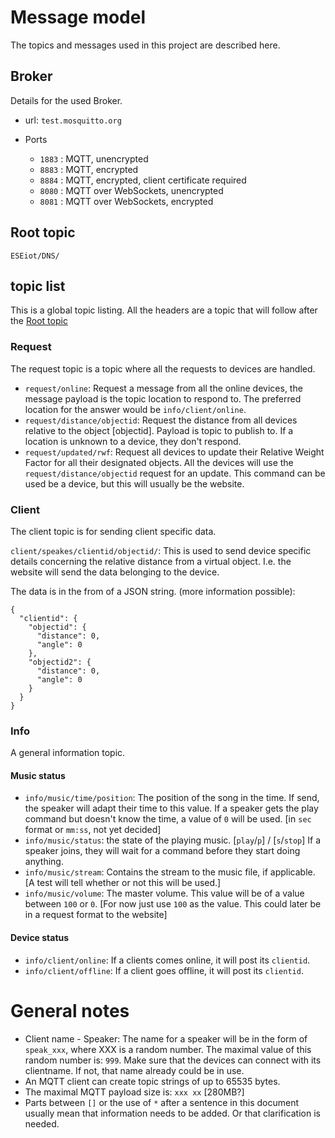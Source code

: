 # Message model

The topics and messages used in this project are described here.

## Broker

Details for the used Broker.

- url: `test.mosquitto.org`
- Ports

  - `1883` : MQTT, unencrypted
  - `8883` : MQTT, encrypted
  - `8884` : MQTT, encrypted, client certificate required
  - `8080` : MQTT over WebSockets, unencrypted
  - `8081` : MQTT over WebSockets, encrypted

## Root topic

`ESEiot/DNS/`

## topic list

This is a global topic listing. All the headers are a topic that will follow after the [Root topic](#root-topic)

### Request

The request topic is a topic where all the requests to devices are handled.

- `request/online`: Request a message from all the online devices, the message payload is the topic location to respond to. The preferred location for the answer would be `info/client/online`.
- `request/distance/objectid`: Request the distance from all devices relative to the object [objectid]. Payload is topic to publish to. If a location is unknown to a device, they don't respond.
- `request/updated/rwf`: Request all devices to update their Relative Weight Factor for all their designated objects. All the devices will use the `request/distance/objectid` request for an update. This command can be used be a device, but this will usually be the website.

### Client

The client topic is for sending client specific data.

`client/speakes/clientid/objectid/`: This is used to send device specific details concerning the relative distance from a virtual object. I.e. the website will send the data belonging to the device.

The data is in the from of a JSON string. (more information possible):

```
{
  "clientid": {
    "objectid": {
      "distance": 0,
      "angle": 0
    },
    "objectid2": {
      "distance": 0,
      "angle": 0
    }
  }
}
```

### Info

A general information topic.

#### Music status

- `info/music/time/position`: The position of the song in the time. If send, the speaker will adapt their time to this value. If a speaker gets the play command but doesn't know the time, a value of `0` will be used. [in `sec` format or `mm:ss`, not yet decided]
- `info/music/status`: the state of the playing music. [`play`/`p`] / [`s`/`stop`] If a speaker joins, they will wait for a command before they start doing anything.
- `info/music/stream`: Contains the stream to the music file, if applicable. [A test will tell whether or not this will be used.]
- `info/music/volume`: The master volume. This value will be of a value between `100` or `0`. [For now just use `100` as the value. This could later be in a request format to the website]

#### Device status

- `info/client/online`: If a clients comes online, it will post its `clientid`.
- `info/client/offline`: If a client goes offline, it will post its `clientid`.

# General notes

- Client name - Speaker: The name for a speaker will be in the form of `speak_xxx`, where XXX is a random number. The maximal value of this random number is: `999`. Make sure that the devices can connect with its clientname. If not, that name already could be in use.
- An MQTT client can create topic strings of up to 65535 bytes.
- The maximal MQTT payload size is: `xxx xx` [280MB?]
- Parts between `[]` or the use of `*` after a sentence in this document usually mean that information needs to be added. Or that clarification is needed.
